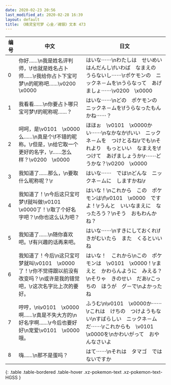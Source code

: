 ```yaml
---
date: 2020-02-23 20:56
last_modified_at: 2020-02-28 16:39
layout: default
title: 《精灵宝可梦 心金／魂银》文本 473
---
```

| 编号 | 中文 | 日文 |
| ---- | ---- | ---- |
| 0 | 你好……\n我是姓名评判师，\f也就是姓名占卜师……\r我给你占卜下宝可梦\n的昵称吧……\v0200　\x0000 | はいな⋯⋯\nわたしは　せいめい　はんだんし\fいわば　なまえの　うらないし⋯⋯\rポケモンの　ニックネ－ムを\nうらなって　あげましょ⋯⋯\v0200　\x0000 |
| 1 | 我看看……\n你要占卜哪只宝可梦\f的昵称呢……？ | はいな⋯⋯\nどの　ポケモンの　ニックネ－ムを\fうらなったもんかね⋯⋯？ |
| 2 | 呵呵，是\v0101　\x0000么……\n真是个\f不错的昵称。\r但是，\n给它取一个更好的名字，\r……怎么样？\v0200　\x0000 | ほほぉ　\v0101　\x0000かい⋯⋯\nなかなか\fいい　ニックネ－ムを　つけとるね\rでも\nそれより　もっといい　なまえを\fつけて　あげましょうか\r⋯⋯どうかな？\v0200　\x0000 |
| 3 | 我知道了……那么，\n要取什么昵称呢？\r | はいな⋯⋯　では\nどんな　ニックネ－ムに　しますかね\r |
| 4 | 我知道了！\n今后这只宝可梦\f就叫做\v0101　\x0000了！\r取了个好名字吧？\n你也这么认为吧？ | はいな！\nこれから　この　ポケモンは\f\v0101　\x0000　ですよ！\rうんと　いいなまえに　なったろう？\nそう　おもわんかね？ |
| 5 | 我知道了……\n随你喜欢吧。\f有兴趣的话再来吧。 | はいな⋯⋯\nすきにしておくれ\fきがむいたら　また　くるといいね |
| 6 | 我知道了！今后\n这只宝可梦就叫\v0101　\x0000了！\r你不觉得跟以前没有改变吗？\n或许是我的错觉吧，\r这次名字比上次的要好。 | はいな！　これから\nこの　ポケモンは　\v0101　\x0000！\rまえと　かわらんように　みえる？\nそりゃ　きのせい　だあ\rこっちの　ほうが　グ－で\nよかったね |
| 7 | 哼哼，\n\v0101　\x0000啊……\r真是不失大方的\n好名字啊……\r今后也要好好\n宠爱\v0101　\x0000哦。 | ふうむ\n\v0101　\x0000か⋯⋯\rこれは　けちの　つけようもない\nすばらしい　ニックネ－ムだ⋯⋯\rこれからも　\v0101　\x0000を\nかわいがって　おやんなさいよ |
| 8 | 嗨……\n那不是蛋吗？ | はて⋯⋯\nそれは　タマゴ　ではないですか |
{: .table .table-bordered .table-hover .xz-pokemon-text .xz-pokemon-text-HGSS }